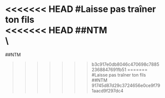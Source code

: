 <<<<<<< HEAD
#Laisse pas traîner ton fils\
<<<<<<< HEAD
##NTM
\
\
=======
##NTM
>>>>>>> b3c917e0db8046c470698c78852368847691fb51
=======
#Laisse pas traîner ton fils
##NTM
>>>>>>> 91745d87d29c3724656e0ce9f791aacd9f297dc4
